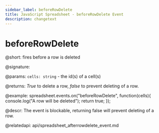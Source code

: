 ```yaml
---
sidebar_label: beforeRowDelete
title: JavaScript Spreadsheet - beforeRowDelete Event
description: changetext
---
```


# beforeRowDelete

@short: fires before a row is deleted

@signature:

@params:
`cells: string` - the id(s) of a cell(s)

@returns:
*True* to delete a row, *false* to prevent deleting of a row.

@example:
spreadsheet.events.on("beforeRowDelete", function(cells){
	console.log("A row will be deleted");
    return true;
});

@descr:
The event is blockable, returning false will prevent deleting of a row.

@relatedapi:
api/spreadsheet_afterrowdelete_event.md
